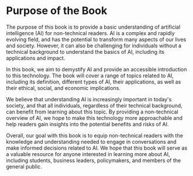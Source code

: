 Purpose of the Book
============================================

The purpose of this book is to provide a basic understanding of artificial intelligence (AI) for non-technical readers. AI is a complex and rapidly evolving field, and has the potential to transform many aspects of our lives and society. However, it can also be challenging for individuals without a technical background to understand the basics of AI, including its applications and impact.

In this book, we aim to demystify AI and provide an accessible introduction to this technology. The book will cover a range of topics related to AI, including its definition, different types of AI, their applications, as well as their ethical, social, and economic implications.

We believe that understanding AI is increasingly important in today's society, and that all individuals, regardless of their technical background, can benefit from learning about this topic. By providing a non-technical overview of AI, we hope to make this technology more approachable and help readers gain insights into the potential benefits and risks of AI.

Overall, our goal with this book is to equip non-technical readers with the knowledge and understanding needed to engage in conversations and make informed decisions related to AI. We hope that this book will serve as a valuable resource for anyone interested in learning more about AI, including students, business leaders, policymakers, and members of the general public.
